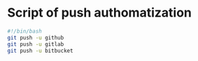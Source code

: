 # Script of push authomatization

``` bash
#!/bin/bash
git push -u github
git push -u gitlab
git push -u bitbucket
```
